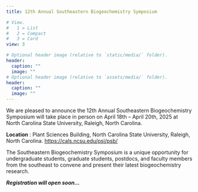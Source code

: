 ```yaml
---
title: 12th Annual Southeastern Biogeochemistry Symposium

# View.
#   1 = List
#   2 = Compact
#   3 = Card
view: 3

# Optional header image (relative to `static/media/` folder).
header:
  caption: ""
  image: ""
# Optional header image (relative to `assets/media/` folder).
header:
  caption: ""
  image: ""
---
```


 
We are pleased to announce the 12th Annual Southeastern Biogeochemistry Symposium will take place in person on April 18th – April 20th, 2025 at North Carolina State University, Raleigh, North Carolina. 

**Location** : Plant Sciences Building, North Carolina State University, Raleigh, North Carolina. https://cals.ncsu.edu/psi/psb/

The Southeastern Biogeochemistry Symposium is a unique opportunity for undergraduate students, graduate students, postdocs, and faculty members from the southeast to convene and present their latest biogeochemistry research.

***Registration will open soon...***
